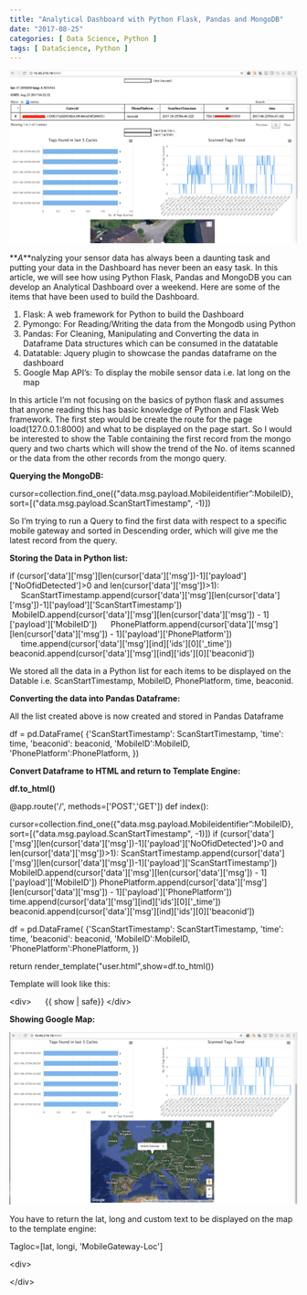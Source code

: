 ```yaml
---
title: "Analytical Dashboard with Python Flask, Pandas and MongoDB"
date: "2017-08-25"
categories: [ Data Science, Python ]
tags: [ DataScience, Python ]
---
```


![](/images/2017/08/dash1.png)

 **_A_**nalyzing your sensor data has always been a daunting task and putting your data in the Dashboard has never been an easy task. In this article, we will see how using Python Flask, Pandas and MongoDB you can develop an Analytical Dashboard over a weekend. Here are some of the items that have been used to build the Dashboard.

1. Flask: A web framework for Python to build the Dashboard
2. Pymongo: For Reading/Writing the data from the Mongodb using Python
3. Pandas: For Cleaning, Manipulating and Converting the data in Dataframe Data structures which can be consumed in the datatable
4. Datatable: Jquery plugin to showcase the pandas dataframe on the dashboard
5. Google Map API’s: To display the mobile sensor data i.e. lat long on the map

In this article I’m not focusing on the basics of python flask and assumes that anyone reading this has basic knowledge of Python and Flask Web framework. The first step would be create the route for the page load(127.0.0.1:8000) and what to be displayed on the page start. So I would be interested to show the Table containing the first record from the mongo query and two charts which will show the trend of the No. of items scanned or the data from the other records from the mongo query.

**Querying the MongoDB:**

cursor=collection.find\_one({"data.msg.payload.Mobileidentifier”:MobileID},sort=\[("data.msg.payload.ScanStartTimestamp", -1)\])

So I’m trying to run a Query to find the first data with respect to a specific mobile gateway and sorted in Descending order, which will give me the latest record from the query.

**Storing the Data in Python list:**

if (cursor\['data'\]\['msg'\]\[len(cursor\['data'\]\['msg'\])-1\]\['payload'\]\['NoOfidDetected'\]>0 and len(cursor\['data'\]\['msg'\])>1):
     ScanStartTimestamp.append(cursor\['data'\]\['msg'\]\[len(cursor\['data'\]\['msg'\])-1\]\['payload'\]\['ScanStartTimestamp'\])
     MobileID.append(cursor\['data'\]\['msg'\]\[len(cursor\['data'\]\['msg'\]) - 1\]\['payload'\]\['MobileID'\])
     PhonePlatform.append(cursor\['data'\]\['msg'\]\[len(cursor\['data'\]\['msg'\]) - 1\]\['payload'\]\['PhonePlatform'\])
     time.append(cursor\['data'\]\['msg'\]\[ind\]\['ids'\]\[0\]\['\_time'\])
      beaconid.append(cursor\['data'\]\['msg'\]\[ind\]\['ids'\]\[0\]\['beaconid’\])

We stored all the data in a Python list for each items to be displayed on the Datable i.e. ScanStartTimestamp, MobileID, PhonePlatform, time, beaconid.

**Converting the data into Pandas Dataframe:**

All the list created above is now created and stored in Pandas Dataframe

 df = pd.DataFrame(
  {'ScanStartTimestamp': ScanStartTimestamp,
  'time': time,
  'beaconid': beaconid,
  'MobileID':MobileID,
  'PhonePlatform':PhonePlatform,
  })

**Convert Dataframe to HTML and return to Template Engine:**

**df.to\_html()**

@app.route('/', methods=\['POST','GET'\])
def index():

cursor=collection.find\_one({"data.msg.payload.Mobileidentifier”:MobileID},sort=\[("data.msg.payload.ScanStartTimestamp", -1)\])
if (cursor\['data'\]\['msg'\]\[len(cursor\['data'\]\['msg'\])-1\]\['payload'\]\['NoOfidDetected'\]\>0 and len(cursor\['data'\]\['msg'\])>1):
 ScanStartTimestamp.append(cursor\['data'\]\['msg'\]\[len(cursor\['data'\]\['msg'\])-1\]\['payload'\]\['ScanStartTimestamp'\])
 MobileID.append(cursor\['data'\]\['msg'\]\[len(cursor\['data'\]\['msg'\]) - 1\]\['payload'\]\['MobileID'\])
 PhonePlatform.append(cursor\['data'\]\['msg'\]\[len(cursor\['data'\]\['msg'\]) - 1\]\['payload'\]\['PhonePlatform'\])
 time.append(cursor\['data'\]\['msg'\]\[ind\]\['ids'\]\[0\]\['\_time'\])
 beaconid.append(cursor\['data'\]\['msg'\]\[ind\]\['ids'\]\[0\]\['beaconid’\])

df = pd.DataFrame(
 {'ScanStartTimestamp': ScanStartTimestamp,
 'time': time,
 'beaconid': beaconid,
 'MobileID':MobileID,
 'PhonePlatform':PhonePlatform,
 })

return render\_template("user.html",show=df.to\_html())

 Template will look like this:

<div\>     
{{ show | safe}}
 </div\>

**Showing Google Map:**

![](/images/2017/08/dash2.png)

You have to return the lat, long and custom text to be displayed on the map to the template engine:

Tagloc\=\[lat, longi, 'MobileGateway-Loc'\]

<div\>
      <div id="gcontainer" style="width: 600px; height: 400px; margin: 0 auto">
</div\>

<script language="JavaScript">
function drawChart() {
   // Define the chart to be drawn.
    var data = google.visualization.arrayToDataTable(\[
       \['Lat', 'Long', 'Name'\],
       {{ Tagloc|safe }},
   \]);
   // Set chart options
   var options = {
      showTip: true    
   };       
   // Instantiate and draw the chart.
   var chart = new google.visualization.Map(document.getElementById('gcontainer'));
   chart.draw(data, options);
}
google.charts.setOnLoadCallback(drawChart);
</script\>

**Exporting the data from the Pandas Dataframe:**

So Once the Dataframe is ready from the lists then you can use the below piece of code to export the dataframe as csv.

@app.route('/export', methods=\['GET', 'POST'\])
def export():

cursor=collection.find\_one({"data.msg.payload.Mobileidentifier”:MobileID},sort=\[("data.msg.payload.ScanStartTimestamp", -1)\])
if (cursor\['data'\]\['msg'\]\[len(cursor\['data'\]\['msg'\])-1\]\['payload'\]\['NoOfidDetected'\]>0 and len(cursor\['data'\]\['msg'\])>1):
            ScanStartTimestamp.append(cursor\['data'\]\['msg'\]\[len(cursor\['data'\]\['msg'\])-1\]\['payload'\]\['ScanStartTimestamp'\])
            MobileID.append(cursor\['data'\]\['msg'\]\[len(cursor\['data'\]\['msg'\]) - 1\]\['payload'\]\['MobileID'\])
            PhonePlatform.append(cursor\['data'\]\['msg'\]\[len(cursor\['data'\]\['msg'\]) - 1\]\['payload'\]\['PhonePlatform'\])
            time.append(cursor\['data'\]\['msg'\]\[ind\]\['ids'\]\[0\]\['\_time'\])
            beaconid.append(cursor\['data'\]\['msg'\]\[ind\]\['ids'\]\[0\]\['beaconid’\])

df = pd.DataFrame(
    {'ScanStartTimestamp': ScanStartTimestamp,
     'time': time,
     'beaconid': beaconid,
     'MobileID':MobileID,
     'PhonePlatform':PhonePlatform,
   })

    resp = make\_response(df.to\_csv())
    resp.headers\["Content-Disposition"\] = "attachment; filename=export.csv"
    resp.headers\["Content-Type"\] = "text/csv"
return resp

**Template:**

<div id\="exptocsv">
      <form action="/export" method="POST">
        <input type="text" name="etocsvtext" style="border-color:black" minlength="44" maxlength="44">
      <input type='submit' value='Export Details' />
      </form\>
</div\>

So you have seen how easy it is to create an Analytical Dashboard within a weekend. To improve the look and feel you can add some css and fancy JS and HTML but that was not something I was looking for at this point in time, So I have created a bare minimum dashboard running on Python flask which serves our current need. Also the Python Pandas helped a lot to play with the data and display it in the required format

